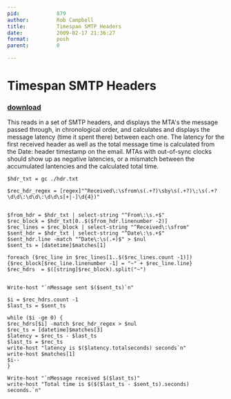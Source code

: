```yaml
---
pid:            879
author:         Rob Campbell
title:          Timespan SMTP Headers
date:           2009-02-17 21:36:27
format:         posh
parent:         0

---
```


# Timespan SMTP Headers

### [download](Scripts\879.ps1)

This reads in a set of SMTP headers, and displays the MTA's the message passed through, in chronological order, and calculates and displays the message latency (time it spent there) between each one.  The latency for the first received header as well as the total message time is calculated from the Date: header timestamp on the email.  MTAs with out-of-sync clocks should show up as negative latencies, or a mismatch between the accumulated lantencies and the calculated total time.

```posh
$hdr_txt = gc ./hdr.txt

$rec_hdr_regex = [regex]"^Received\:\sfrom\s(.+?)\sby\s(.+?)\;\s(.+?\d\d\:\d\d\:\d\d\s[+|-]\d{4})"


$from_hdr = $hdr_txt | select-string "^From\:\s.+$"
$rec_block = $hdr_txt[0..$($from_hdr.linenumber -2)]
$rec_lines = $rec_block | select-string "^Received\:\sfrom"
$sent_hdr = $hdr_txt | select-string "^Date\:\s.+$"
$sent_hdr.line -match "^Date\:\s(.+)$" > $nul
$sent_ts = [datetime]$matches[1]

foreach ($rec_line in $rec_lines[1..$($rec_lines.count -1)]){$rec_block[$rec_line.linenumber -1] = "~" + $rec_line.line}
$rec_hdrs  = $([string]$rec_block).split("~")


Write-host "`nMessage sent $($sent_ts)`n"

$i = $rec_hdrs.count -1
$last_ts = $sent_ts

while ($i -ge 0) {
$rec_hdrs[$i] -match $rec_hdr_regex > $nul
$rec_ts = [datetime]$matches[3] 
$latency = $rec_ts - $last_ts
$last_ts = $rec_ts
write-host "latency is $($latency.totalseconds) seconds`n"
write-host $matches[1]   
$i--
}

Write-host "`nMessage received $($last_ts)"
write-host "Total time is $($($last_ts - $sent_ts).seconds) seconds.`n"

```
